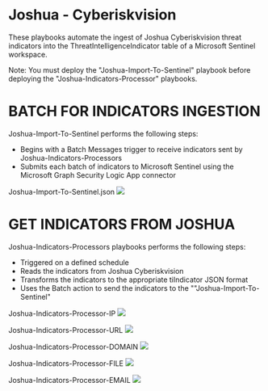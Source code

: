 # Joshua - Cyberiskvision

These playbooks automate the ingest of Joshua Cyberiskvision threat indicators into the ThreatIntelligenceIndicator table of a Microsoft Sentinel workspace.

Note: You must deploy the "Joshua-Import-To-Sentinel" playbook before deploying the "Joshua-Indicators-Processor" playbooks.

# BATCH FOR INDICATORS INGESTION

Joshua-Import-To-Sentinel performs the following steps:
 - Begins with a Batch Messages trigger to receive indicators sent by Joshua-Indicators-Processors
 - Submits each batch of indicators to Microsoft Sentinel using the Microsoft Graph Security Logic App connector

Joshua-Import-To-Sentinel.json
<a href="https://portal.azure.com/#create/Microsoft.Template/uri/https%3A%2F%2Fraw.githubusercontent.com%2Fcyberiskvision%2FAzure-Sentinel%2Fmaster%2FSolutions%2FJoshua-Cyberiskvision%2FData%20Connectors%2FJoshua-Import-To-Sentinel%2Fazuredeploy.json" target="_blank">
    <img src="https://aka.ms/deploytoazurebutton"/>
</a>
       
# GET INDICATORS FROM JOSHUA

Joshua-Indicators-Processors playbooks performs the following steps: 
 - Triggered on a defined schedule
 - Reads the indicators from Joshua Cyberiskvision
 - Transforms the indicators to the appropriate tiIndicator JSON format
 - Uses the Batch action to send the indicators to the ""Joshua-Import-To-Sentinel"

Joshua-Indicators-Processor-IP
<a href="https://portal.azure.com/#create/Microsoft.Template/uri/https%3A%2F%2Fraw.githubusercontent.com%2Fcyberiskvision%2FAzure-Sentinel%2Fmaster%2FSolutions%2FJoshua-Cyberiskvision%2FData%20Connectors%2FJoshua-Indicators-Processor-IP%2Fazuredeploy.json" target="_blank">
    <img src="https://aka.ms/deploytoazurebutton"/>
</a>

Joshua-Indicators-Processor-URL
<a href="https://portal.azure.com/#create/Microsoft.Template/uri/https%3A%2F%2Fraw.githubusercontent.com%2Fcyberiskvision%2FAzure-Sentinel%2Fmaster%2FSolutions%2FJoshua-Cyberiskvision%2FData%20Connectors%2FJoshua-Indicators-Processor-URL%2Fazuredeploy.json" target="_blank">
    <img src="https://aka.ms/deploytoazurebutton"/>
</a>

Joshua-Indicators-Processor-DOMAIN
<a href="https://portal.azure.com/#create/Microsoft.Template/uri/https%3A%2F%2Fraw.githubusercontent.com%2Fcyberiskvision%2FAzure-Sentinel%2Fmaster%2FSolutions%2FJoshua-Cyberiskvision%2FData%20Connectors%2FJoshua-Indicators-Processor-DOMAIN%2Fazuredeploy.json" target="_blank">
    <img src="https://aka.ms/deploytoazurebutton"/>
</a>

Joshua-Indicators-Processor-FILE
<a href="https://portal.azure.com/#create/Microsoft.Template/uri/https%3A%2F%2Fraw.githubusercontent.com%2Fcyberiskvision%2FAzure-Sentinel%2Fmaster%2FSolutions%2FJoshua-Cyberiskvision%2FData%20Connectors%2FJoshua-Indicators-Processor-FILE%2Fazuredeploy.json" target="_blank">
    <img src="https://aka.ms/deploytoazurebutton"/>
</a>

Joshua-Indicators-Processor-EMAIL
<a href="https://portal.azure.com/#create/Microsoft.Template/uri/https%3A%2F%2Fraw.githubusercontent.com%2Fcyberiskvision%2FAzure-Sentinel%2Fmaster%2FSolutions%2FJoshua-Cyberiskvision%2FData%20Connectors%2FJoshua-Indicators-Processor-EMAIL%2Fazuredeploy.json" target="_blank">
    <img src="https://aka.ms/deploytoazurebutton"/>
</a>